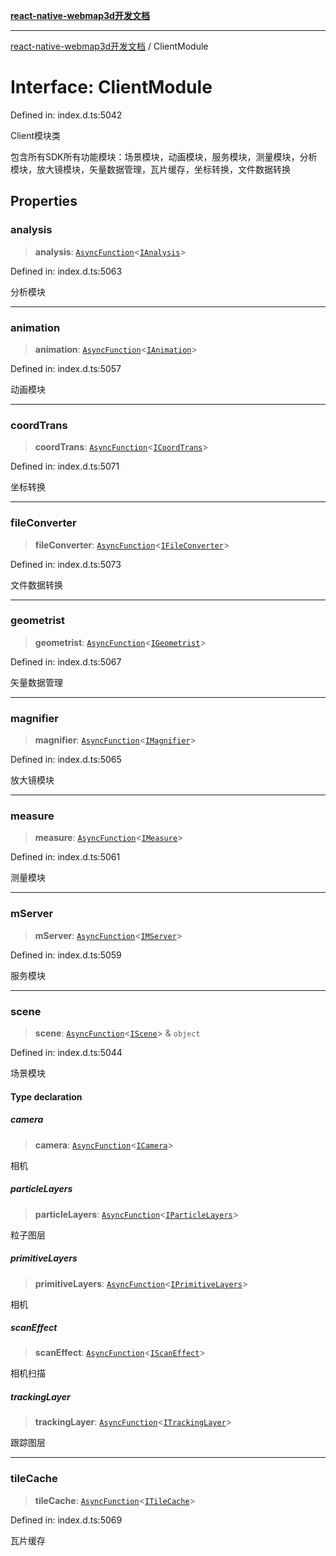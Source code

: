 [**react-native-webmap3d开发文档**](../README.md)

***

[react-native-webmap3d开发文档](../globals.md) / ClientModule

# Interface: ClientModule

Defined in: index.d.ts:5042

Client模块类

包含所有SDK所有功能模块：场景模块，动画模块，服务模块，测量模块，分析模块，放大镜模块，矢量数据管理，瓦片缓存，坐标转换，文件数据转换

## Properties

### analysis

> **analysis**: [`AsyncFunction`](../type-aliases/AsyncFunction.md)\<[`IAnalysis`](../type-aliases/IAnalysis.md)\>

Defined in: index.d.ts:5063

分析模块

***

### animation

> **animation**: [`AsyncFunction`](../type-aliases/AsyncFunction.md)\<[`IAnimation`](../type-aliases/IAnimation.md)\>

Defined in: index.d.ts:5057

动画模块

***

### coordTrans

> **coordTrans**: [`AsyncFunction`](../type-aliases/AsyncFunction.md)\<[`ICoordTrans`](../type-aliases/ICoordTrans.md)\>

Defined in: index.d.ts:5071

坐标转换

***

### fileConverter

> **fileConverter**: [`AsyncFunction`](../type-aliases/AsyncFunction.md)\<[`IFileConverter`](../type-aliases/IFileConverter.md)\>

Defined in: index.d.ts:5073

文件数据转换

***

### geometrist

> **geometrist**: [`AsyncFunction`](../type-aliases/AsyncFunction.md)\<[`IGeometrist`](../type-aliases/IGeometrist.md)\>

Defined in: index.d.ts:5067

矢量数据管理

***

### magnifier

> **magnifier**: [`AsyncFunction`](../type-aliases/AsyncFunction.md)\<[`IMagnifier`](../type-aliases/IMagnifier.md)\>

Defined in: index.d.ts:5065

放大镜模块

***

### measure

> **measure**: [`AsyncFunction`](../type-aliases/AsyncFunction.md)\<[`IMeasure`](../type-aliases/IMeasure.md)\>

Defined in: index.d.ts:5061

测量模块

***

### mServer

> **mServer**: [`AsyncFunction`](../type-aliases/AsyncFunction.md)\<[`IMServer`](../type-aliases/IMServer.md)\>

Defined in: index.d.ts:5059

服务模块

***

### scene

> **scene**: [`AsyncFunction`](../type-aliases/AsyncFunction.md)\<[`IScene`](../type-aliases/IScene.md)\> & `object`

Defined in: index.d.ts:5044

场景模块

#### Type declaration

##### camera

> **camera**: [`AsyncFunction`](../type-aliases/AsyncFunction.md)\<[`ICamera`](../type-aliases/ICamera.md)\>

相机

##### particleLayers

> **particleLayers**: [`AsyncFunction`](../type-aliases/AsyncFunction.md)\<[`IParticleLayers`](../type-aliases/IParticleLayers.md)\>

粒子图层

##### primitiveLayers

> **primitiveLayers**: [`AsyncFunction`](../type-aliases/AsyncFunction.md)\<[`IPrimitiveLayers`](../type-aliases/IPrimitiveLayers.md)\>

相机

##### scanEffect

> **scanEffect**: [`AsyncFunction`](../type-aliases/AsyncFunction.md)\<[`IScanEffect`](../type-aliases/IScanEffect.md)\>

相机扫描

##### trackingLayer

> **trackingLayer**: [`AsyncFunction`](../type-aliases/AsyncFunction.md)\<[`ITrackingLayer`](../type-aliases/ITrackingLayer.md)\>

跟踪图层

***

### tileCache

> **tileCache**: [`AsyncFunction`](../type-aliases/AsyncFunction.md)\<[`ITileCache`](../type-aliases/ITileCache.md)\>

Defined in: index.d.ts:5069

瓦片缓存
